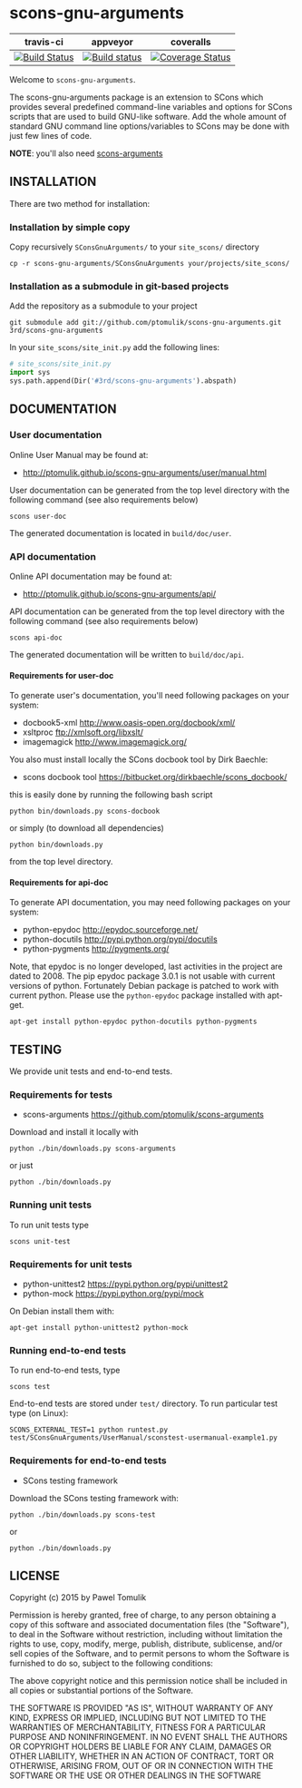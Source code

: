 scons-gnu-arguments
===================

| travis-ci | appveyor  | coveralls |
|-----------|-----------|-----------|
|[![Build Status](https://travis-ci.org/ptomulik/scons-gnu-arguments.png?branch=master)](https://travis-ci.org/ptomulik/scons-gnu-arguments)| [![Build status](https://ci.appveyor.com/api/projects/status/xdjcgb8tovt605ug?svg=true)](https://ci.appveyor.com/project/ptomulik/scons-gnu-arguments) | [![Coverage Status](https://coveralls.io/repos/ptomulik/scons-gnu-arguments/badge.svg?branch=master&service=github)](https://coveralls.io/github/ptomulik/scons-gnu-arguments?branch=master) |

Welcome to ``scons-gnu-arguments``.

The scons-gnu-arguments package is an extension to SCons which provides several
predefined command-line variables and options for SCons scripts that are used
to build GNU-like software. Add the whole amount of standard GNU command line
options/variables to SCons may be done with just few lines of code.

**NOTE**: you'll also need [scons-arguments](https://github.com/ptomulik/scons-arguments)

INSTALLATION
------------

There are two method for installation:

### Installation by simple copy

Copy recursively ``SConsGnuArguments/`` to your ``site_scons/`` directory

    cp -r scons-gnu-arguments/SConsGnuArguments your/projects/site_scons/

### Installation as a submodule in git-based projects

Add the repository as a submodule to your project

```shell
git submodule add git://github.com/ptomulik/scons-gnu-arguments.git 3rd/scons-gnu-arguments
```

In your `site_scons/site_init.py` add the following lines:

```python
# site_scons/site_init.py
import sys
sys.path.append(Dir('#3rd/scons-gnu-arguments').abspath)
```

DOCUMENTATION
-------------

### User documentation

Online User Manual may be found at:

  * <http://ptomulik.github.io/scons-gnu-arguments/user/manual.html>

User documentation can be generated from the top level directory with the
following command (see also requirements below)

```shell
scons user-doc
```
The generated documentation is located in ``build/doc/user``.

### API documentation

Online API documentation may be found at:

  * <http://ptomulik.github.io/scons-gnu-arguments/api/>

API documentation can be generated from the top level directory with the
following command (see also requirements below)

```shell
scons api-doc
```

The generated documentation will be written to ``build/doc/api``.

#### Requirements for user-doc

To generate user's documentation, you'll need following packages on your
system:

  * docbook5-xml <http://www.oasis-open.org/docbook/xml/>
  * xsltproc <ftp://xmlsoft.org/libxslt/>
  * imagemagick <http://www.imagemagick.org/>

You also must install locally the SCons docbook tool by Dirk Baechle:

  * scons docbook tool <https://bitbucket.org/dirkbaechle/scons_docbook/>

this is easily done by running the following bash script

```
python bin/downloads.py scons-docbook
```

or simply (to download all dependencies)

```
python bin/downloads.py
```

from the top level directory.

#### Requirements for api-doc

To generate API documentation, you may need following packages on your system:

  * python-epydoc <http://epydoc.sourceforge.net/>
  * python-docutils <http://pypi.python.org/pypi/docutils>
  * python-pygments <http://pygments.org/>

Note, that epydoc is no longer developed, last activities in the project are
dated to 2008. The pip epydoc package 3.0.1 is not usable with current versions
of python. Fortunately Debian package is patched to work with current python.
Please use the ``python-epydoc`` package installed with apt-get.

```shell
apt-get install python-epydoc python-docutils python-pygments
```

TESTING
-------

We provide unit tests and end-to-end tests.

### Requirements for tests

  * scons-arguments <https://github.com/ptomulik/scons-arguments>

Download and install it locally with

```shell
python ./bin/downloads.py scons-arguments
```

or just

```shell
python ./bin/downloads.py
```

### Running unit tests

To run unit tests type

```shell
scons unit-test
```

### Requirements for unit tests

  * python-unittest2 <https://pypi.python.org/pypi/unittest2>
  * python-mock <https://pypi.python.org/pypi/mock>

On Debian install them with:

```shell
apt-get install python-unittest2 python-mock
```

### Running end-to-end tests

To run end-to-end tests, type

```shell
scons test
```

End-to-end tests are stored under ``test/`` directory. To run particular test
type (on Linux):

```shell
SCONS_EXTERNAL_TEST=1 python runtest.py test/SConsGnuArguments/UserManual/sconstest-usermanual-example1.py
```


### Requirements for end-to-end tests

  * SCons testing framework

Download the SCons testing framework with:

```shell
python ./bin/downloads.py scons-test
```

or

```shell
python ./bin/downloads.py
```

LICENSE
-------

Copyright (c) 2015 by Pawel Tomulik

Permission is hereby granted, free of charge, to any person obtaining a copy
of this software and associated documentation files (the "Software"), to deal
in the Software without restriction, including without limitation the rights
to use, copy, modify, merge, publish, distribute, sublicense, and/or sell
copies of the Software, and to permit persons to whom the Software is
furnished to do so, subject to the following conditions:

The above copyright notice and this permission notice shall be included in all
copies or substantial portions of the Software.

THE SOFTWARE IS PROVIDED "AS IS", WITHOUT WARRANTY OF ANY KIND, EXPRESS OR
IMPLIED, INCLUDING BUT NOT LIMITED TO THE WARRANTIES OF MERCHANTABILITY,
FITNESS FOR A PARTICULAR PURPOSE AND NONINFRINGEMENT. IN NO EVENT SHALL THE
AUTHORS OR COPYRIGHT HOLDERS BE LIABLE FOR ANY CLAIM, DAMAGES OR OTHER
LIABILITY, WHETHER IN AN ACTION OF CONTRACT, TORT OR OTHERWISE, ARISING FROM,
OUT OF OR IN CONNECTION WITH THE SOFTWARE OR THE USE OR OTHER DEALINGS IN THE
SOFTWARE
